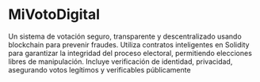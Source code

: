# MiVotoDigital
Un sistema de votación seguro, transparente y descentralizado usando blockchain para prevenir fraudes. Utiliza contratos inteligentes en Solidity para garantizar la integridad del proceso electoral, permitiendo elecciones libres de manipulación. Incluye verificación de identidad, privacidad, asegurando votos legítimos y verificables públicamente
